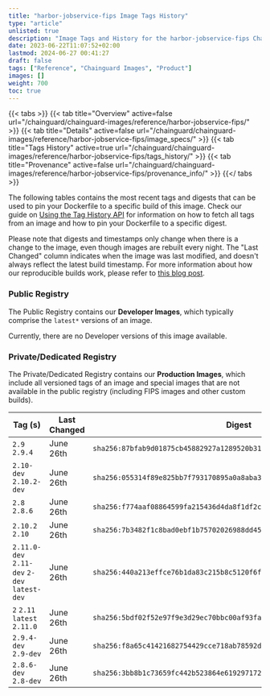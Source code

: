 ```yaml
---
title: "harbor-jobservice-fips Image Tags History"
type: "article"
unlisted: true
description: "Image Tags and History for the harbor-jobservice-fips Chainguard Image"
date: 2023-06-22T11:07:52+02:00
lastmod: 2024-06-27 00:41:27
draft: false
tags: ["Reference", "Chainguard Images", "Product"]
images: []
weight: 700
toc: true
---
```


{{< tabs >}}
{{< tab title="Overview" active=false url="/chainguard/chainguard-images/reference/harbor-jobservice-fips/" >}}
{{< tab title="Details" active=false url="/chainguard/chainguard-images/reference/harbor-jobservice-fips/image_specs/" >}}
{{< tab title="Tags History" active=true url="/chainguard/chainguard-images/reference/harbor-jobservice-fips/tags_history/" >}}
{{< tab title="Provenance" active=false url="/chainguard/chainguard-images/reference/harbor-jobservice-fips/provenance_info/" >}}
{{</ tabs >}}

The following tables contains the most recent tags and digests that can be used to pin your Dockerfile to a specific build of this image. Check our guide on [Using the Tag History API](/chainguard/chainguard-images/using-the-tag-history-api/) for information on how to fetch all tags from an image and how to pin your Dockerfile to a specific digest.

Please note that digests and timestamps only change when there is a change to the image, even though images are rebuilt every night. The "Last Changed" column indicates when the image was last modified, and doesn't always reflect the latest build timestamp. For more information about how our reproducible builds work, please refer to [this blog post](https://www.chainguard.dev/unchained/reproducing-chainguards-reproducible-image-builds).

### Public Registry
The Public Registry contains our **Developer Images**, which typically comprise the `latest*` versions of an image.

Currently, there are no Developer versions of this image available.

### Private/Dedicated Registry
The Private/Dedicated Registry contains our **Production Images**, which include all versioned tags of an image and special images that are not available in the public registry (including FIPS images and other custom builds).

| Tag (s)                                       | Last Changed | Digest                                                                    |
|-----------------------------------------------|--------------|---------------------------------------------------------------------------|
|  `2.9` `2.9.4`                                | June 26th    | `sha256:87bfab9d01875cb45882927a1289520b3165a10db12b86112ce5bddc8cdc65be` |
|  `2.10-dev` `2.10.2-dev`                      | June 26th    | `sha256:055314f89e825bb7f793170895a0a8aba35401ffd7882d8d803308c55e89f8f7` |
|  `2.8` `2.8.6`                                | June 26th    | `sha256:f774aaf08864599fa215436d4da8f1df2ce3cd31c010055e4b55f56c8978ee32` |
|  `2.10.2` `2.10`                              | June 26th    | `sha256:7b3482f1c8bad0ebf1b75702026988dd455410f13a0f10da054ec88d92201981` |
|  `2.11.0-dev` `2.11-dev` `2-dev` `latest-dev` | June 26th    | `sha256:440a213effce76b1da83c215b8c5120f6f86a4df4f99db415a4a011fa19d4395` |
|  `2` `2.11` `latest` `2.11.0`                 | June 26th    | `sha256:5bdf02f52e97f9e3d29ec70bbc00af93fa36e325947c66623a08877dccee73b5` |
|  `2.9.4-dev` `2.9-dev`                        | June 26th    | `sha256:f8a65c41421682754429cce718ab78592de41fa2b1aca89555f82fdab8032397` |
|  `2.8.6-dev` `2.8-dev`                        | June 26th    | `sha256:3bb8b1c73659fc442b523864e6192971724b389c986b7d76f10bfd8fe5721da1` |

